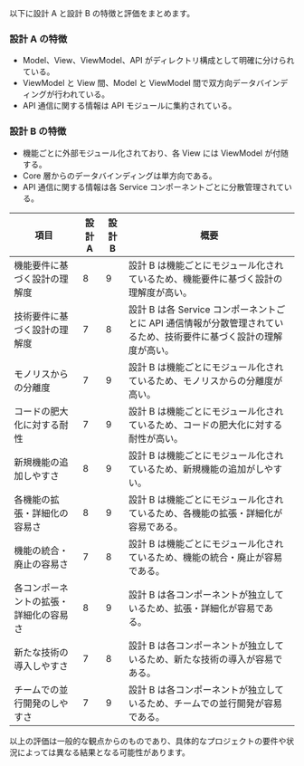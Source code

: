 以下に設計 A と設計 B の特徴と評価をまとめます。

### 設計 A の特徴

- Model、View、ViewModel、API がディレクトリ構成として明確に分けられている。
- ViewModel と View 間、Model と ViewModel 間で双方向データバインディングが行われている。
- API 通信に関する情報は API モジュールに集約されている。

### 設計 B の特徴

- 機能ごとに外部モジュール化されており、各 View には ViewModel が付随する。
- Core 層からのデータバインディングは単方向である。
- API 通信に関する情報は各 Service コンポーネントごとに分散管理されている。

| 項目                                   | 設計 A | 設計 B | 概要                                                                                                                |
| -------------------------------------- | ------ | ------ | ------------------------------------------------------------------------------------------------------------------- |
| 機能要件に基づく設計の理解度           | 8      | 9      | 設計 B は機能ごとにモジュール化されているため、機能要件に基づく設計の理解度が高い。                                 |
| 技術要件に基づく設計の理解度           | 7      | 8      | 設計 B は各 Service コンポーネントごとに API 通信情報が分散管理されているため、技術要件に基づく設計の理解度が高い。 |
| モノリスからの分離度                   | 7      | 9      | 設計 B は機能ごとにモジュール化されているため、モノリスからの分離度が高い。                                         |
| コードの肥大化に対する耐性             | 7      | 9      | 設計 B は機能ごとにモジュール化されているため、コードの肥大化に対する耐性が高い。                                   |
| 新規機能の追加しやすさ                 | 8      | 9      | 設計 B は機能ごとにモジュール化されているため、新規機能の追加がしやすい。                                           |
| 各機能の拡張・詳細化の容易さ           | 8      | 9      | 設計 B は機能ごとにモジュール化されているため、各機能の拡張・詳細化が容易である。                                   |
| 機能の統合・廃止の容易さ               | 7      | 8      | 設計 B は機能ごとにモジュール化されているため、機能の統合・廃止が容易である。                                       |
| 各コンポーネントの拡張・詳細化の容易さ | 8      | 9      | 設計 B は各コンポーネントが独立しているため、拡張・詳細化が容易である。                                             |
| 新たな技術の導入しやすさ               | 7      | 8      | 設計 B は各コンポーネントが独立しているため、新たな技術の導入が容易である。                                         |
| チームでの並行開発のしやすさ           | 7      | 9      | 設計 B は各コンポーネントが独立しているため、チームでの並行開発が容易である。                                       |

以上の評価は一般的な観点からのものであり、具体的なプロジェクトの要件や状況によっては異なる結果となる可能性があります。
